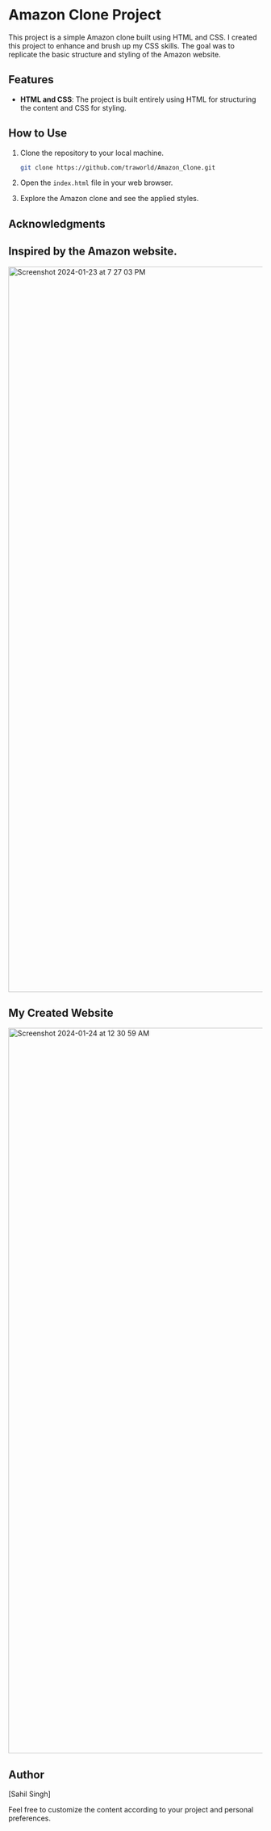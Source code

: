# Amazon Clone Project

This project is a simple Amazon clone built using HTML and CSS. I created this project to enhance and brush up my CSS skills. The goal was to replicate the basic structure and styling of the Amazon website.

## Features

- **HTML and CSS**: The project is built entirely using HTML for structuring the content and CSS for styling.


## How to Use

1. Clone the repository to your local machine.
   ```bash
   git clone https://github.com/traworld/Amazon_Clone.git
   ```

2. Open the `index.html` file in your web browser.

3. Explore the Amazon clone and see the applied styles.


## Acknowledgments

## Inspired by the Amazon website.




<img width="1437" alt="Screenshot 2024-01-23 at 7 27 03 PM" src="https://github.com/traworld/Amazon_Clone/assets/74282295/28c7f7db-c156-4dd5-9bfc-45ad599241b5">







## My Created Website






<img width="1437" alt="Screenshot 2024-01-24 at 12 30 59 AM" src="https://github.com/traworld/Amazon_Clone/assets/74282295/56fe4ecf-6c06-4c31-853e-ae9a05b562de">



## Author

[Sahil Singh]

Feel free to customize the content according to your project and personal preferences. 
